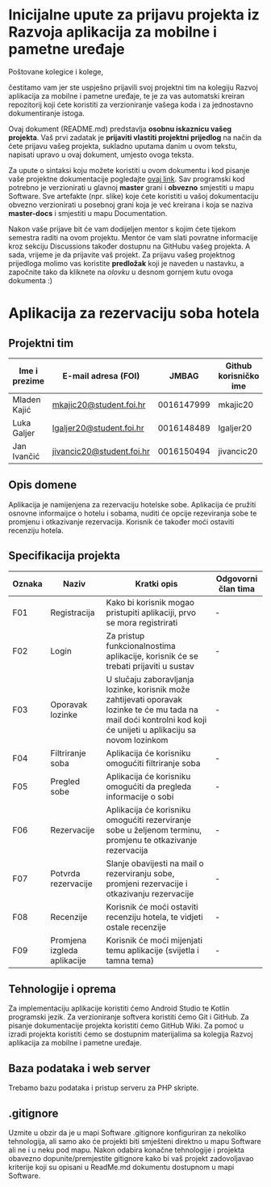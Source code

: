 # Inicijalne upute za prijavu projekta iz Razvoja aplikacija za mobilne i pametne uređaje

Poštovane kolegice i kolege, 

čestitamo vam jer ste uspješno prijavili svoj projektni tim na kolegiju Razvoj aplikacija za mobilne i pametne uređaje, te je za vas automatski kreiran repozitorij koji ćete koristiti za verzioniranje vašega koda i za jednostavno dokumentiranje istoga.

Ovaj dokument (README.md) predstavlja **osobnu iskaznicu vašeg projekta**. Vaš prvi zadatak je **prijaviti vlastiti projektni prijedlog** na način da ćete prijavu vašeg projekta, sukladno uputama danim u ovom tekstu, napisati upravo u ovaj dokument, umjesto ovoga teksta.

Za upute o sintaksi koju možete koristiti u ovom dokumentu i kod pisanje vaše projektne dokumentacije pogledajte [ovaj link](https://guides.github.com/features/mastering-markdown/).
Sav programski kod potrebno je verzionirati u glavnoj **master** grani i **obvezno** smjestiti u mapu Software. Sve artefakte (npr. slike) koje ćete koristiti u vašoj dokumentaciju obvezno verzionirati u posebnoj grani koja je već kreirana i koja se naziva **master-docs** i smjestiti u mapu Documentation.

Nakon vaše prijave bit će vam dodijeljen mentor s kojim ćete tijekom semestra raditi na ovom projektu. Mentor će vam slati povratne informacije kroz sekciju Discussions također dostupnu na GitHubu vašeg projekta. A sada, vrijeme je da prijavite vaš projekt. Za prijavu vašeg projektnog prijedloga molimo vas koristite **predložak** koji je naveden u nastavku, a započnite tako da kliknete na *olovku* u desnom gornjem kutu ovoga dokumenta :) 

# Aplikacija za rezervaciju soba hotela

## Projektni tim

Ime i prezime | E-mail adresa (FOI) | JMBAG | Github korisničko ime | Seminarska grupa
------------  | ------------------- | ----- | --------------------- | ----------------
Mladen Kajić | mkajic20@student.foi.hr | 0016147999 | mkajic20 | IPS3-S-G1.1
Luka Galjer | lgaljer20@student.foi.hr | 0016148489 | lgaljer20 | IPS3-S-G1.1
Jan Ivančić | jivancic20@student.foi.hr | 0016150494 | jivancic20 | IPS3-S-G1.1

## Opis domene

Aplikacija je namijenjena za rezervaciju hotelske sobe. Aplikacija će pružiti osnovne informaijce o hotelu i sobama, nuditi će opcije rezeviranja sobe te promjenu i otkazivanje rezervacija. Korisnik će također moći ostaviti recenziju hotela.



## Specifikacija projekta

Oznaka | Naziv | Kratki opis | Odgovorni član tima
------ | ----- | ----------- | -------------------
F01 | Registracija | Kako bi korisnik mogao pristupiti aplikaciji, prvo se mora registrirati | -
F02 | Login | Za pristup funkcionalnostima aplikacije, korisnik će se trebati prijaviti u sustav | -
F03 | Oporavak lozinke | U slučaju zaboravljanja lozinke, korisnik može zahtijevati oporavak lozinke te će mu tada na mail doći kontrolni kod koji će unijeti u aplikaciju sa novom lozinkom | -
F04 | Filtriranje soba | Aplikacija će korisniku omogućiti filtriranje soba | -
F05 | Pregled sobe | Aplikacija će korisniku omogućiti da pregleda informacije o sobi | -
F06 | Rezervacije | Aplikacija će korisniku omogućiti rezerviranje sobe u željenom terminu, promjenu te otkazivanje rezervacija | -
F07 | Potvrda rezervacije | Slanje obavijesti na mail o rezerviranju sobe, promjeni rezervacije i otkazivanju rezervacije | -
F08 | Recenzije | Korisnik će moći ostaviti recenziju hotela, te vidjeti ostale recenzije | -
F09 | Promjena izgleda aplikacije | Korisnik će moći mijenjati temu aplikacije (svijetla i tamna tema) | -

## Tehnologije i oprema

Za implementaciju aplikacije koristiti ćemo Android Studio te Kotlin programski jezik. Za verzioniranje softvera koristiti ćemo Git i GitHub. Za pisanje dokumentacije projekta koristiti ćemo GitHub Wiki. Za pomoć u izradi projekta koristiti ćemo se dostupnim materijalima sa kolegija Razvoj aplikacija za mobilne i pametne uređaje. 

## Baza podataka i web server

Trebamo bazu podataka i pristup serveru za PHP skripte.

## .gitignore
Uzmite u obzir da je u mapi Software .gitignore konfiguriran za nekoliko tehnologija, ali samo ako će projekti biti smješteni direktno u mapu Software ali ne i u neku pod mapu. Nakon odabira konačne tehnologije i projekta obavezno dopunite/premjestite gitignore kako bi vaš projekt zadovoljavao kriterije koji su opisani u ReadMe.md dokumentu dostupnom u mapi Software.
